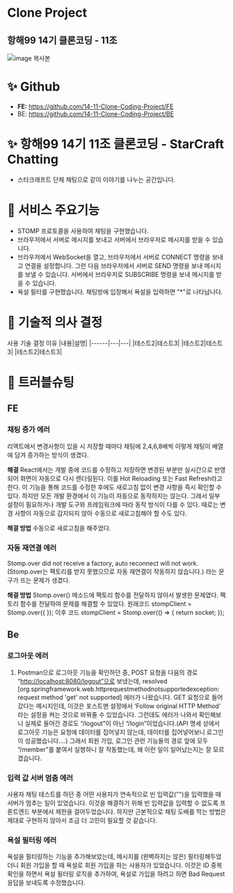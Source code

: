 # Clone Project

## 항해99 14기 클론코딩 - 11조

![image 복사본](https://github.com/14-11-Clone-Coding-Project/FE/assets/112850163/7c34c1c5-2b83-454d-9f75-667649e5656d)

# ✨ Github

- **FE:** https://github.com/14-11-Clone-Coding-Project/FE
- BE: https://github.com/14-11-Clone-Coding-Project/BE

# ✨ 항해99 14기 11조 클론코딩 - **StarCraft Chatting**

- 스타크래프트 단체 채팅으로 같이 이야기를 나누는 공간입니다.

# 📲 서비스 주요기능

- STOMP 프로토콜을 사용하여 채팅을 구현했습니다.
- 브라우저에서 서버로 메시지를 보내고 서버에서 브라우저로 메시지를 받을 수 있습니다.
- 브라우저에서 WebSocket을 열고, 브라우저에서 서버로 CONNECT 명령을 보내고 연결을 설정합니다. 그런 다음 브라우저에서 서버로 SEND 명령을 보내 메시지를 보낼 수 있습니다. 서버에서 브라우저로 SUBSCRIBE 명령을 보내 메시지를 받을 수 있습니다.
- 욕설 필터를 구현했습니다. 채팅방에 입장해서 욕설을 입력하면 "*"로 나타납니다.

# 🤔 기술적 의사 결정

사용 기술	결정 이유
|내용|설명|
|------|---|---|
|테스트2|테스트3|
|테스트2|테스트3|
|테스트2|테스트3|

# 📌 트러블슈팅

## FE

### 채팅 증가 에러

리액트에서 변경사항이 있을 시 저장할 때마다 채팅에 2,4,6,8배씩 이렇게 채팅이 배열에 담겨 증가하는 방식이 생겼다.

**해결**
React에서는 개발 중에 코드를 수정하고 저장하면 변경된 부분만 실시간으로 반영되어 화면이 자동으로 다시 렌더링된다. 이를 Hot Reloading 또는 Fast Refresh라고 한다. 이 기능을 통해 코드를 수정한 후에도 새로고침 없이 변경 사항을 즉시 확인할 수 있다. 하지만 모든 개발 환경에서 이 기능이 자동으로 동작하지는 않는다. 그래서 일부 설정이 필요하거나 개발 도구와 프레임워크에 따라 동작 방식이 다를 수 있다.  때로는 변경 사항이 자동으로 감지되지 않아 수동으로 새로고침해야 할 수도 있다.

**해결 방법**
수동으로 새로고침을 해주었다.

### 자동 재연결 에러

Stomp.over did not receive a factory, auto reconnect will not work.(Stomp.over는 팩토리를 받지 못했으므로 자동 재연결이 작동하지 않습니다.) 라는 문구가 뜨는 문제가 생겼다.

**해결 방법** 
Stomp.over() 메소드에 팩토리 함수를 전달하지 않아서 발생한 문제였다. 팩토리 함수를 전달하여 문제를 해결할 수 있었다.
원래코드
stompClient = Stomp.over({
});
이후 코드
stompClient = Stomp.over(() => {
return socket;
});

## Be

### 로그아웃 에러

1. Postman으로 로그아웃 기능을 확인하던 중, POST 요청을 다음의 경로 “[http://localhost:8080/logout”으로](http://localhost:8080/logout%E2%80%9D%EC%9C%BC%EB%A1%9C) 보냈는데, resolved [org.springframework.web.httprequestmethodnotsupportedexception: request method 'get' not supported] 에러가 나왔습니다. GET 요청으로 들어갔다는 메시지인데, 이것은 포스트맨 설정에서 ‘Follow original HTTP Method’ 라는 설정을 켜는 것으로 바꿔줄 수 있었습니다. 그런데도 에러가 나와서 확인해보니 실제로 들어간 경로도 “/logout”이 아닌 “/login”이었습니다.(API 명세 상에서 로그아웃 기능은 요청에 데이터를 집어넣지 않는데, 데이터를 집어넣어보니 로그인이 성공했습니다….) 그래서 회원 가입, 로그인 관련 기능들의 경로 앞에 모두 “/member”를 붙여서 실행하니 잘 작동했는데, 왜 이런 일이 일어났는지는 잘 모르겠습니다.

### 입력 값 서버 멈춤 에러

사용자 채팅 테스트를 하던 중 어떤 사용자가 연속적으로 빈 입력값("")을 입력했을 때 서버가 멈추는 일이 있었습니다. 이것을 해결하기 위해 빈 입력값을 입력할 수 없도록 프론트엔드 부분에서 제한을 걸어두었습니다. 하지만 근본적으로 채팅 도배를 막는 방법은 제대로 구현하지 않아서 조금 더 고민이 필요할 것 같습니다.

### 욕설 필터링 에러

욕설을 필터링하는 기능을 추가해보았는데, 메시지를 (완벽하지는 않은) 필터링해두었더니 회원 가입을 할 때 욕설로 회원 가입을 하는 사용자가 있었습니다. 이것은 ID 중복 확인을 하면서 욕설 필터링 로직을 추가하여, 욕설로 가입을 하려고 하면 Bad Request 응답을 보내도록 수정했습니다.


